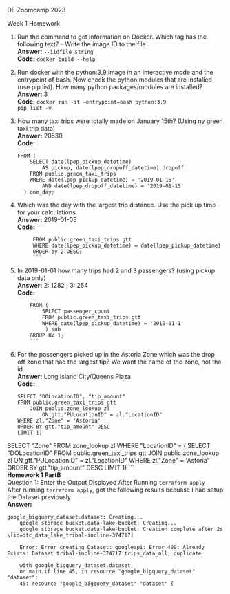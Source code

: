 DE Zoomcamp 2023 

Week 1 Homework

1.	Run the command to get information on Docker.  Which tag has the following text? – Write the image ID to the file  
	**Answer:** `--iidfile string`  
	**Code:** `docker build --help`

2.	Run docker with the python:3.9 image in an interactive mode and the entrypoint of bash.  Now check the python modules that are installed (use pip list).  How 		many python packages/modules are installed?  
	**Answer:** 3  
	**Code:** `docker run -it –entrypoint=bash python:3.9`  
	`pip list -v`
3.	How many taxi trips were totally made on January 15th? (Using ny green taxi trip data)  
	**Answer:** 20530  
	**Code:**  
	```SELECT count(*)  
	FROM (
		SELECT date(lpep_pickup_datetime) 
			AS pickup, date(lpep_dropoff_datetime) dropoff
		FROM public.green_taxi_trips
		WHERE date(lpep_pickup_datetime) = '2019-01-15' 
			AND date(lpep_dropoff_datetime) = '2019-01-15'
	  ) one_day;
	  ```  
4.	Which was the day with the largest trip distance. Use the pick up time for your calculations.  
	**Answer:** 2019-01-05  
	**Code:**  
	```SELECT date(lpep_pickup_datetime), trip_distance
	     FROM public.green_taxi_trips gtt 
	     WHERE date(lpep_pickup_datetime) = date(lpep_pickup_datetime)
	     ORDER by 2 DESC;
	     ```  
5.	In 2019-01-01 how many trips had 2 and 3 passengers? (using pickup data only)  
	**Answer:** 2: 1282 ; 3: 254  
	**Code:**  
	```SELECT passenger_count, count(passenger_count) num
		FROM (
			SELECT passenger_count
			FROM public.green_taxi_trips gtt 
			WHERE date(lpep_pickup_datetime) = '2019-01-1' 
			 ) sub
		GROUP BY 1;
		```  
6.	For the passengers picked up in the Astoria Zone which was the drop off zone that had the largest tip?  We want the name of the zone, not the id.  
	**Answer:** Long Island City/Queens Plaza  
	**Code:**   
	```WITH tb1 AS(
	SELECT "DOLocationID", "tip_amount"
	FROM public.green_taxi_trips gtt 
		JOIN public.zone_lookup zl 
			ON gtt."PULocationID" = zl."LocationID"
	WHERE zl."Zone" = 'Astoria'
	ORDER BY gtt."tip_amount" DESC 
	LIMIT 1)
	
SELECT "Zone" 
FROM zone_lookup zl
WHERE "LocationID" = (
SELECT "DOLocationID"
	FROM public.green_taxi_trips gtt 
		JOIN public.zone_lookup zl 
			ON gtt."PULocationID" = zl."LocationID"
	WHERE zl."Zone" = 'Astoria'
	ORDER BY gtt."tip_amount" DESC 
	LIMIT 1)
		```  
**Homework 1 PartB**  
    Question 1: Enter the Output Displayed After Running `terraform apply`  
       After running `terraform apply`, got the following results becuase I had setup the Dataset previously  
        **Answer:**  
	
	google_bigquery_dataset.dataset: Creating...  
        google_storage_bucket.data-lake-bucket: Creating...  
        google_storage_bucket.data-lake-bucket: Creation complete after 2s \[id=dtc_data_lake_tribal-incline-374717]   
	
        Error: Error creating Dataset: googleapi: Error 409: Already Exists: Dataset tribal-incline-374717:trips_data_all, duplicate  
        
        with google_bigquery_dataset.dataset,  
        on main.tf line 45, in resource "google_bigquery_dataset" "dataset":  
        45: resource "google_bigquery_dataset" "dataset" {  
	 

